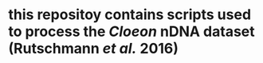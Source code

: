 # this repositoy contains scripts used to process the *Cloeon* nDNA dataset (Rutschmann *et al.* 2016)
